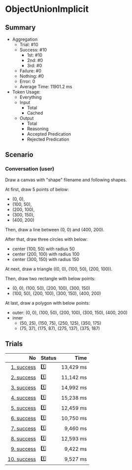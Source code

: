 # ObjectUnionImplicit
## Summary
  - Aggregation
    - Trial: #10
    - Success: #10
      - 1st: #10
      - 2nd: #0
      - 3rd: #0
    - Failure: #0
    - Nothing: #0
    - Error: 0
    - Average Time: 11901.2 ms
  - Token Usage:
    - Everything
    - Input
      - Total
      - Cached
    - Output
      - Total
      - Reasoning
      - Accepted Predication
      - Rejected Predication

## Scenario
### Conversation (user)
Draw a canvas with "shape" filename and following shapes.

At first, draw 5 points of below:

  - (0, 0),
  - (100, 50),
  - (200, 100),
  - (300, 150),
  - (400, 200)

Then, draw a line between (0, 0) and (400, 200).

After that, draw three circles with below:

  - center (100, 50) with radius 50
  - center (200, 100) with radius 100
  - center (300, 150) with radius 150

At next, draw a triangle ((0, 0), (100, 50), (200, 100)).

Then, draw two rectangle with below points:

  - (0, 0), (100, 50), (200, 100), (300, 150)
  - (100, 50), (200, 100), (300, 150), (400, 200)

At last, draw a polygon with below points:

  - outer: (0, 0), (100, 50), (200, 100), (300, 150), (400, 200)
  - inner
    - (50, 25), (150, 75), (250, 125), (350, 175)
    - (75, 37), (175, 87), (275, 137), (375, 187)

## Trials
No | Status | Time
---:|:-------|------:
[1. success](./trials/1.success.json) | 1️⃣ | 13,429 ms
[2. success](./trials/2.success.json) | 1️⃣ | 11,142 ms
[3. success](./trials/3.success.json) | 1️⃣ | 14,992 ms
[4. success](./trials/4.success.json) | 1️⃣ | 15,238 ms
[5. success](./trials/5.success.json) | 1️⃣ | 12,459 ms
[6. success](./trials/6.success.json) | 1️⃣ | 10,750 ms
[7. success](./trials/7.success.json) | 1️⃣ | 9,460 ms
[8. success](./trials/8.success.json) | 1️⃣ | 12,593 ms
[9. success](./trials/9.success.json) | 1️⃣ | 9,422 ms
[10. success](./trials/10.success.json) | 1️⃣ | 9,527 ms